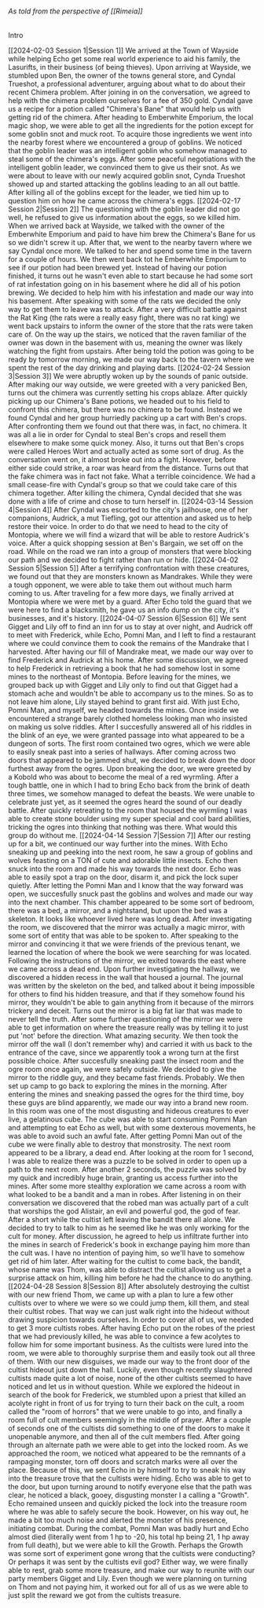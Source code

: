 ###### As told from the perspective of [[Rimeia]] 
Intro
	
[[2024-02-03 Session 1|Session 1]]
	We arrived at the Town of Wayside while helping Echo get some real world experience to aid his family, the Lasurifts, in their business (of being thieves). Upon arriving at Wayside, we stumbled upon Ben, the owner of the towns general store, and Cyndal Trueshot, a professional adventurer, arguing about what to do about their recent Chimera problem. After joining in on the conversation, we agreed to help with the chimera problem ourselves for a fee of 350 gold. Cyndal gave us a recipe for a potion called "Chimera's Bane" that would help us with getting rid of the chimera. After heading to Emberwhite Emporium, the local magic shop, we were able to get all the ingredients for the potion except for some goblin snot and muck root. To acquire those ingredients we went into the nearby forest where we encountered a group of goblins. We noticed that the goblin leader was an intelligent goblin who somehow managed to steal some of the chimera's eggs. After some peaceful negotiations with the intelligent goblin leader, we convinced them to give us their snot. As we were about to leave with our newly acquired goblin snot, Cynda Trueshot showed up and started attacking the goblins leading to an all out battle. After killing all of the goblins except for the leader, we tied him up to question him on how he came across the chimera's eggs. 
[[2024-02-17 Session 2|Session 2]]
	 The questioning with the goblin leader did not go well, he refused to give us information about the eggs, so we killed him. When we arrived back at Wayside, we talked with the owner of the Emberwhite Emporium and paid to have him brew the Chimera's Bane for us so we didn't screw it up. After that, we went to the nearby tavern where we say Cyndal once more. We talked to her and spend some time in the tavern for a couple of hours. We then went back tot he Emberwhite Emporium to see if our potion had been brewed yet. Instead of having our potion finished, it turns out he wasn't even able to start because he had some sort of rat infestation going on in his basement where he did all of his potion brewing. We decided to help him with his infestation and made our way into his basement. After speaking with some of the rats we decided the only way to get them to leave was to attack. After a very difficult battle against the Rat King (the rats were a really easy fight, there was no rat king) we went back upstairs to inform the owner of the store that the rats were taken care of. On the way up the stairs, we noticed that the raven familiar of the owner was down in the basement with us, meaning the owner was likely watching the fight from upstairs. After being told the potion was going to be ready by tomorrow morning, we made our way back to the tavern where we spent the rest of the day drinking and playing darts. 
[[2024-02-24 Session 3|Session 3]]
	We were abruptly woken up by the sounds of panic outside. After making our way outside, we were greeted with a very panicked Ben, turns out the chimera was currently setting his crops ablaze. After quickly picking up our Chimera's Bane potions, we headed out to his field to confront this chimera, but there was no chimera to be found. Instead we found Cyndal and her group hurriedly packing up a cart with Ben's crops. After confronting them we found out that there was, in fact, no chimera. It was all a lie in order for Cyndal to steal Ben's crops and resell them elsewhere to make some quick money. Also, it turns out that Ben's crops were called Heroes Wort and actually acted as some sort of drug. As the conversation went on, it almost broke out into a fight. However, before either side could strike, a roar was heard from the distance. Turns out that the fake chimera was in fact not fake. What a terrible coincidence. We had a small cease-fire with Cyndal's group so that we could take care of this chimera together. After killing the chimera, Cyndal decided that she was done with a life of crime and chose to turn herself in. 
[[2024-03-14 Session 4|Session 4]]
	After Cyndal was escorted to the city's jailhouse, one of her companions, Audrick, a mut Tiefling, got our attention and asked us to help restore their voice. In order to do that we need to head to the city of Montopia, where we will find a wizard that will be able to restore Audrick's voice. After a quick shopping session at Ben's Bargain, we set off on the road. While on the road we ran into a group of monsters that were blocking our path and we decided to fight rather than run or hide. 
[[2024-04-02 Session 5|Session 5]]
	After a terrifying confrontation with these creatures, we found out that they are monsters known as Mandrakes. While they were a tough opponent, we were able to take them out without much harm coming to us. After traveling for a few more days, we finally arrived at Montopia where we were met by a guard. After Echo told the guard that we were here to find a blacksmith, he gave us an info dump on the city, it's businesses, and it's history.
[[2024-04-07 Session 6|Session 6]]
	We sent Gigget and Lily off to find an inn for us to stay at over night, and Audrick off to meet with Frederick, while Echo, Pomni Man, and I left to find a restaurant where we could convince them to cook the remains of the Mandrake that I harvested. After having our fill of Mandrake meat, we made our way over to find Frederick and Audrick at his home. After some discussion, we agreed to help Frederick in retrieving a book that he had somehow lost in some mines to the northeast of Montopia. Before leaving for the mines, we grouped back up with Gigget and Lily only to find out that Gigget had a stomach ache and wouldn't be able to accompany us to the mines. So as to not leave him alone, Lily stayed behind to grant first aid. With just Echo, Pomni Man, and myself, we headed towards the mines. Once inside we encountered a strange barely clothed homeless looking man who insisted on making us solve riddles. After I succesfully answered all of his riddles in the blink of an eye, we were granted passage into what appeared to be a dungeon of sorts. The first room contained two ogres, which we were able to easily sneak past into a series of hallways. After coming across two doors that appeared to be jammed shut, we decided to break down the door furthest away from the ogres. Upon breaking the door, we were greeted by a Kobold who was about to become the meal of a red wyrmling. After a tough battle, one in which I had to bring Echo back from the brink of death three times, we somehow managed to defeat the beasts. We were unable to celebrate just yet, as it seemed the ogres heard the sound of our deadly battle. After quickly retreating to the room that housed the wyrmling I was able to create stone boulder using my super special and cool bard abilities, tricking the ogres into thinking that nothing was there. What would this group do without me.
[[2024-04-14 Session 7|Session 7]]
	After our resting up for a bit, we continued our way further into the mines. With Echo sneaking up and peeking into the next room, he saw a group of goblins and wolves feasting on a TON of cute and adorable little insects. Echo then snuck into the room and made his way towards the next door. Echo was able to easily spot a trap on the door, disarm it, and pick the lock super quietly. After letting the Pomni Man and I know that the way forward was open, we succesfully snuck past the goblins and wolves and made our way into the next chamber. This chamber appeared to be some sort of bedroom, there was a bed, a mirror, and a nightstand, but upon the bed was a skeleton. It looks like whoever lived here was long dead. After investigating the room, we discovered that the mirror was actually a magic mirror, with some sort of entity that was able to be spoken to. After speaking to the mirror and convincing it that we were friends of the previous tenant, we learned the location of where the book we were searching for was located. Following the instructions of the mirror, we exited towards the east where we came across a dead end. Upon further investigating the hallway, we discovered a hidden recess in the wall that housed a journal. The journal was written by the skeleton on the bed, and talked about it being impossible for others to find his hidden treasure, and that if they somehow found his mirror, they wouldn't be able to gain anything from it because of the mirrors trickery and deceit. Turns out the mirror is a big fat liar that was made to never tell the truth. After some further questioning of the mirror we were able to get information on where the treasure really was by telling it to just put 'not' before the direction. What amazing security. We then took the mirror off the wall (I don't remember why) and carried it with us back to the entrance of the cave, since we apparently took a wrong turn at the first possible choice. After succesfully sneaking past the insect room and the ogre room once again, we were safely outside. We decided to give the mirror to the riddle guy, and they became fast friends. Probably. We then set up camp to go back to exploring the mines in the morning. After entering the mines and sneaking passed the ogres for the third time, boy these guys are blind apparently, we made our way into a brand new room. In this room was one of the most disgusting and hideous creatures to ever live, a gelatinous cube. The cube was able to start consuming Pomni Man and attempting to eat Echo as well, but with some dexterous movements, he was able to avoid such an awful fate. After getting Pomni Man out of the cube we were finally able to destroy that monstrosity. The next room appeared to be a library, a dead end. After looking at the room for 1 second, I was able to realize there was a puzzle to be solved in order to open up a path to the next room. After another 2 seconds, the puzzle was solved by my quick and incredibly huge brain, granting us access further into the mines. After some more stealthy exploration we came across a room with what looked to be a bandit and a man in robes. After listening in on their conversation we discovered that the robed man was actually part of a cult that worships the god Alistair, an evil and powerful god, the god of fear. After a short while the cultist left leaving the bandit there all alone. We decided to try to talk to him as he seemed like he was only working for the cult for money. After discussion, he agreed to help us infiltrate further into the mines in search of Frederick's book in exchange paying him more than the cult was. I have no intention of paying him, so we'll have to somehow get rid of him later. After waiting for the cultist to come back, the bandit, whose name was Thom, was able to distract the cultist allowing us to get a surprise attack on him, killing him before he had the chance to do anything.
[[2024-04-28 Session 8|Session 8]]
	After absolutely destroying the cultist with our new friend Thom, we came up with a plan to lure a few other cultists over to where we were so we could jump them, kill them, and steal their cultist robes. That way we can just walk right into the hideout without drawing suspicion towards ourselves. In order to cover all of us, we needed to get 3 more cultists robes. After having Echo put on the robes of the priest that we had previously killed, he was able to convince a few acolytes to follow him for some important business. As the cultists were lured into the room, we were able to thoroughly surprise them and easily took out all three of them. With our new disguises, we made our way to the front door of the cultist hideout just down the hall. Luckily, even though recently slaughtered cultists made quite a lot of noise, none of the other cultists seemed to have noticed and let us in without question. While we explored the hideout in search of the book for Frederick, we stumbled upon a priest that killed an acolyte right in front of us for trying to turn their back on the cult, a room called the "room of horrors" that we were unable to go into, and finally a room full of cult members seemingly in the middle of prayer. After a couple of seconds one of the cultists did something to one of the doors to make it unopenable anymore, and then all of the cult members fled. After going through an alternate path we were able to get into the locked room. As we approached the room, we noticed what appeared to be the remnants of a rampaging monster, torn off doors and scratch marks were all over the place. Because of this, we sent Echo in by himself to try to sneak his way into the treasure trove that the cultists were hiding. Echo was able to get to the door, but upon turning around to notify everyone else that the path was clear, he noticed a black, gooey, disgusting monster I a calling a "Growth". Echo remained unseen and quickly picked the lock into the treasure room where he was able to safely secure the book. However, on his way out, he made a bit too much noise and alerted the monster of his presence, initiating combat. During the combat, Pomni Man was badly hurt and Echo almost died (literally went from 1 hp to -20, his total hp being 21, 1 hp away from full death), but we were able to kill the Growth. Perhaps the Growth was some sort of experiment gone wrong that the cultists were conducting? Or perhaps it was sent by the cultists evil god? Either way, we were finally able to rest, grab some more treasure, and make our way to reunite with our party members Gigget and Lily. Even though we were planning on turning on Thom and not paying him, it worked out for all of us as we were able to just split the reward we got from the cultists treasure.

